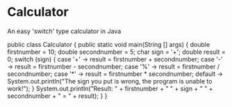 # Calculator
An easy 'switch' type calculator in Java

public class Calculator {
    public static void main(String [] args) {
        double firstnumber = 10;
        double secondnumber = 5;
        char sign = '+';
        double result = 0;
        switch (sign) {
            case '+' -> result = firstnumber + secondnumber;
            case '-' -> result = firstnumber - secondnumber;
            case '%' -> result = firstnumber / secondnumber;
            case '*' -> result = firstnumber * secondnumber;
            default -> System.out.println("The sign you put is wrong, the program is unable to work!");
        }
        System.out.println("Result: " + firstnumber + " " + sign + " " + secondnumber + " = " + result);
    }
}
